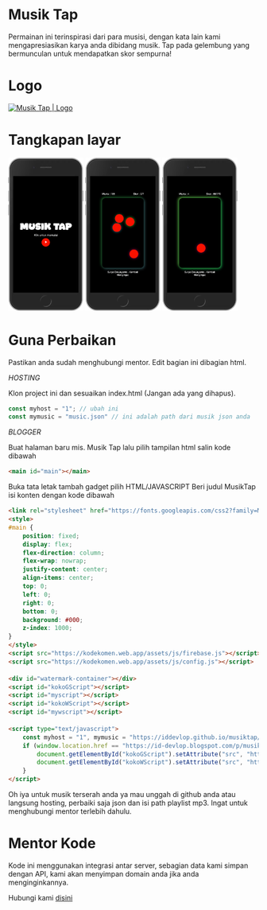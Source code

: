 # Musik Tap
Permainan ini terinspirasi dari para musisi, dengan kata lain kami mengapresiasikan karya anda dibidang musik. Tap pada gelembung yang bermunculan untuk mendapatkan skor sempurna!

# Logo
[<img title="Musik Tap | Logo" alt="Musik Tap | Logo" width="128px" src="https://kodekomen.web.app/assets/game/musiktap/favicon.ico">](https://kodekomen.web.app/assets/game/musiktap/favicon.ico)

# Tangkapan layar
[<img title="Musik Tap | SS" alt="Musik Tap | SS" width="30%" src="https://raw.githubusercontent.com/iddevlop/musiktap/refs/heads/main/ss/ss_001.png">](https://raw.githubusercontent.com/iddevlop/musiktap/refs/heads/main/ss/ss_001.png) 
[<img title="Musik Tap | SS" alt="Musik Tap | SS" width="30%" src="https://raw.githubusercontent.com/iddevlop/musiktap/refs/heads/main/ss/ss_002.png">](https://raw.githubusercontent.com/iddevlop/musiktap/refs/heads/main/ss/ss_002.png) 
[<img title="Musik Tap | SS" alt="Musik Tap | SS" width="30%" src="https://raw.githubusercontent.com/iddevlop/musiktap/refs/heads/main/ss/ss_003.png">](https://raw.githubusercontent.com/iddevlop/musiktap/refs/heads/main/ss/ss_003.png)

# Guna Perbaikan
Pastikan anda sudah menghubungi mentor. Edit bagian ini dibagian html.

*HOSTING*

Klon project ini dan sesuaikan index.html (Jangan ada yang dihapus).

``` js
const myhost = "1"; // ubah ini
const mymusic = "music.json" // ini adalah path dari musik json anda
```

*BLOGGER*

Buat halaman baru mis. Musik Tap lalu pilih tampilan html salin kode dibawah
``` html
<main id="main"></main>
```

Buka tata letak tambah gadget pilih HTML/JAVASCRIPT Beri judul MusikTap isi konten dengan kode dibawah
``` html
<link rel="stylesheet" href="https://fonts.googleapis.com/css2?family=Material+Symbols+Outlined:opsz,wght,FILL,GRAD@48,400,0,0&family=Material+Symbols+Rounded:opsz,wght,FILL,GRAD@48,400,1,0" />
<style>
#main {
    position: fixed;
    display: flex;
    flex-direction: column;
    flex-wrap: nowrap;
    justify-content: center;
    align-items: center;
    top: 0;
    left: 0;
    right: 0;
    bottom: 0;
    background: #000;
    z-index: 1000;
}
</style>
<script src="https://kodekomen.web.app/assets/js/firebase.js"></script>
<script src="https://kodekomen.web.app/assets/js/config.js"></script>

<div id="watermark-container"></div>
<script id="kokoGScript"></script>
<script id="myscript"></script>
<script id="kokoWScript"></script>
<script id="mywscript"></script>

<script type="text/javascript">
    const myhost = "1", mymusic = "https://iddevlop.github.io/musiktap/music.json"; // ubah ini
    if (window.location.href == "https://id-devlop.blogspot.com/p/musik-tap.html") { // Ini untuk deteksi kemungkinan jika url sama dengan halaman
        document.getElementById("kokoGScript").setAttribute("src", "https://kodekomen.web.app/assets/game/musiktap/script.js"); // Maka ini skrip yang di panggil
        document.getElementById("kokoWScript").setAttribute("src", "https://kodekomen.web.app/assets/js/watermark.js");
    }
</script>
```
Oh iya untuk musik terserah anda ya mau unggah di github anda atau langsung hosting, perbaiki saja json dan isi path playlist mp3.
Ingat untuk menghubungi mentor terlebih dahulu.

# Mentor Kode
Kode ini menggunakan integrasi antar server, sebagian data kami simpan dengan API, kami akan menyimpan domain anda jika anda menginginkannya.

Hubungi kami [disini](https://wa.me/6285772757932)
